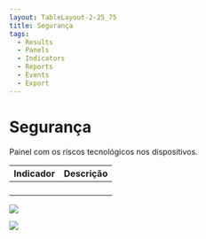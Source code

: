 ```yaml
---
layout: TableLayout-2-25_75
title: Segurança
tags:
  - Results
  - Panels
  - Indicators
  - Reports
  - Events
  - Export
---
```

# Segurança

Painel com os riscos tecnológicos nos dispositivos.

| Indicador | Descrição |
| :--- | :--- |
|  |  |
|  |  |
|  |  |
|  |  |

   ![](https://cdn.phishx.io/phishx-docs/images/phishx_results_dashboards_security_01.webp)

   ![](https://cdn.phishx.io/phishx-docs/images/phishx_results_dashboards_security_02.webp)
